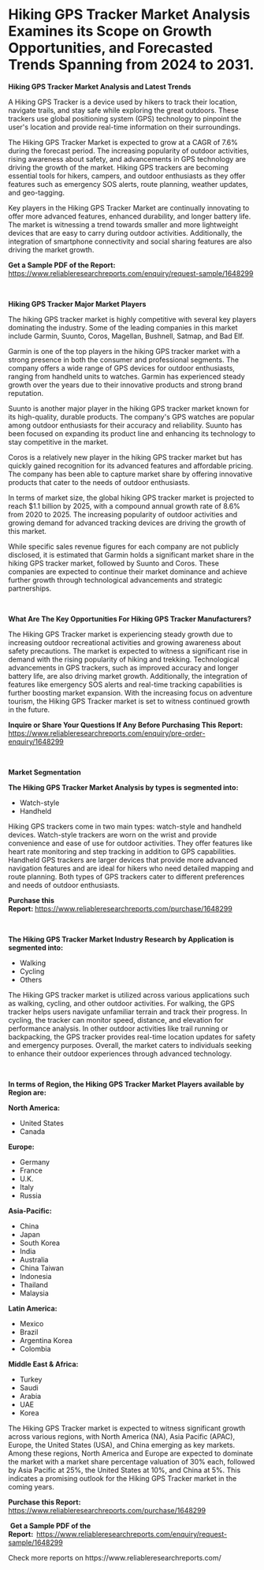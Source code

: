 <p><h1>Hiking GPS Tracker Market Analysis Examines its Scope on Growth Opportunities, and Forecasted Trends Spanning from 2024 to 2031.</h1></p><p><strong>Hiking GPS Tracker Market Analysis and Latest Trends</strong></p>
<p><p>A Hiking GPS Tracker is a device used by hikers to track their location, navigate trails, and stay safe while exploring the great outdoors. These trackers use global positioning system (GPS) technology to pinpoint the user's location and provide real-time information on their surroundings.</p><p>The Hiking GPS Tracker Market is expected to grow at a CAGR of 7.6% during the forecast period. The increasing popularity of outdoor activities, rising awareness about safety, and advancements in GPS technology are driving the growth of the market. Hiking GPS trackers are becoming essential tools for hikers, campers, and outdoor enthusiasts as they offer features such as emergency SOS alerts, route planning, weather updates, and geo-tagging.</p><p>Key players in the Hiking GPS Tracker Market are continually innovating to offer more advanced features, enhanced durability, and longer battery life. The market is witnessing a trend towards smaller and more lightweight devices that are easy to carry during outdoor activities. Additionally, the integration of smartphone connectivity and social sharing features are also driving the market growth.</p></p>
<p><strong>Get a Sample PDF of the Report:&nbsp;</strong> <a href="https://www.reliableresearchreports.com/enquiry/request-sample/1648299">https://www.reliableresearchreports.com/enquiry/request-sample/1648299</a></p>
<p>&nbsp;</p>
<p><strong>Hiking GPS Tracker Major Market Players</strong></p>
<p><p>The hiking GPS tracker market is highly competitive with several key players dominating the industry. Some of the leading companies in this market include Garmin, Suunto, Coros, Magellan, Bushnell, Satmap, and Bad Elf.</p><p>Garmin is one of the top players in the hiking GPS tracker market with a strong presence in both the consumer and professional segments. The company offers a wide range of GPS devices for outdoor enthusiasts, ranging from handheld units to watches. Garmin has experienced steady growth over the years due to their innovative products and strong brand reputation.</p><p>Suunto is another major player in the hiking GPS tracker market known for its high-quality, durable products. The company's GPS watches are popular among outdoor enthusiasts for their accuracy and reliability. Suunto has been focused on expanding its product line and enhancing its technology to stay competitive in the market.</p><p>Coros is a relatively new player in the hiking GPS tracker market but has quickly gained recognition for its advanced features and affordable pricing. The company has been able to capture market share by offering innovative products that cater to the needs of outdoor enthusiasts.</p><p>In terms of market size, the global hiking GPS tracker market is projected to reach $1.1 billion by 2025, with a compound annual growth rate of 8.6% from 2020 to 2025. The increasing popularity of outdoor activities and growing demand for advanced tracking devices are driving the growth of this market.</p><p>While specific sales revenue figures for each company are not publicly disclosed, it is estimated that Garmin holds a significant market share in the hiking GPS tracker market, followed by Suunto and Coros. These companies are expected to continue their market dominance and achieve further growth through technological advancements and strategic partnerships.</p></p>
<p>&nbsp;</p>
<p><strong>What Are The Key Opportunities For Hiking GPS Tracker Manufacturers?</strong></p>
<p><p>The Hiking GPS Tracker market is experiencing steady growth due to increasing outdoor recreational activities and growing awareness about safety precautions. The market is expected to witness a significant rise in demand with the rising popularity of hiking and trekking. Technological advancements in GPS trackers, such as improved accuracy and longer battery life, are also driving market growth. Additionally, the integration of features like emergency SOS alerts and real-time tracking capabilities is further boosting market expansion. With the increasing focus on adventure tourism, the Hiking GPS Tracker market is set to witness continued growth in the future.</p></p>
<p><strong>Inquire or Share Your Questions If Any Before Purchasing This Report:</strong> <a href="https://www.reliableresearchreports.com/enquiry/pre-order-enquiry/1648299">https://www.reliableresearchreports.com/enquiry/pre-order-enquiry/1648299</a></p>
<p>&nbsp;</p>
<p><strong>Market Segmentation</strong></p>
<p><strong>The Hiking GPS Tracker Market Analysis by types is segmented into:</strong></p>
<p><ul><li>Watch-style</li><li>Handheld</li></ul></p>
<p><p>Hiking GPS trackers come in two main types: watch-style and handheld devices. Watch-style trackers are worn on the wrist and provide convenience and ease of use for outdoor activities. They offer features like heart rate monitoring and step tracking in addition to GPS capabilities. Handheld GPS trackers are larger devices that provide more advanced navigation features and are ideal for hikers who need detailed mapping and route planning. Both types of GPS trackers cater to different preferences and needs of outdoor enthusiasts.</p></p>
<p><strong>Purchase this Report:&nbsp;</strong><a href="https://www.reliableresearchreports.com/purchase/1648299">https://www.reliableresearchreports.com/purchase/1648299</a></p>
<p>&nbsp;</p>
<p><strong>The Hiking GPS Tracker Market Industry Research by Application is segmented into:</strong></p>
<p><ul><li>Walking</li><li>Cycling</li><li>Others</li></ul></p>
<p><p>The Hiking GPS tracker market is utilized across various applications such as walking, cycling, and other outdoor activities. For walking, the GPS tracker helps users navigate unfamiliar terrain and track their progress. In cycling, the tracker can monitor speed, distance, and elevation for performance analysis. In other outdoor activities like trail running or backpacking, the GPS tracker provides real-time location updates for safety and emergency purposes. Overall, the market caters to individuals seeking to enhance their outdoor experiences through advanced technology.</p></p>
<p>&nbsp;</p>
<p><strong>In terms of Region, the Hiking GPS Tracker Market Players available by Region are:</strong></p>
<p>
    <p> <strong> North America: </strong>
        <ul>
            <li>United States</li>
            <li>Canada</li>
        </ul>
        </p> 
    <p> <strong> Europe: </strong>
        <ul>
            <li>Germany</li>
            <li>France</li>
            <li>U.K.</li>
            <li>Italy</li>
            <li>Russia</li>
        </ul>
        </p> 
    <p> <strong> Asia-Pacific: </strong>
        <ul>
            <li>China</li>
            <li>Japan</li>
            <li>South Korea</li>
            <li>India</li>
            <li>Australia</li>
            <li>China Taiwan</li>
            <li>Indonesia</li>
            <li>Thailand</li>
            <li>Malaysia</li>
        </ul>
        </p> 
    <p> <strong> Latin America: </strong>
        <ul>
            <li>Mexico</li>
            <li>Brazil</li>
            <li>Argentina Korea</li>
            <li>Colombia</li>
        </ul>
        </p> 
    <p> <strong> Middle East & Africa: </strong>
        <ul>
            <li>Turkey</li>
            <li>Saudi</li>
            <li>Arabia</li>
            <li>UAE</li>
            <li>Korea</li>
        </ul>
    </p>
    </p>
<p><p>The Hiking GPS Tracker market is expected to witness significant growth across various regions, with North America (NA), Asia Pacific (APAC), Europe, the United States (USA), and China emerging as key markets. Among these regions, North America and Europe are expected to dominate the market with a market share percentage valuation of 30% each, followed by Asia Pacific at 25%, the United States at 10%, and China at 5%. This indicates a promising outlook for the Hiking GPS Tracker market in the coming years.</p></p>
<p><strong>Purchase this Report: </strong><a href="https://www.reliableresearchreports.com/purchase/1648299">https://www.reliableresearchreports.com/purchase/1648299</a></p>
<p>&nbsp;<strong>Get a Sample PDF of the Report:&nbsp;&nbsp;</strong><a href="https://www.reliableresearchreports.com/enquiry/request-sample/1648299">https://www.reliableresearchreports.com/enquiry/request-sample/1648299</a></p>
<p><strong></strong></p>
<p>Check more reports on https://www.reliableresearchreports.com/</p>